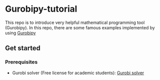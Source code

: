 # Gurobipy-tutorial
This repo is to introduce very helpful mathematical programming tool (Gurobipy). In this repo, there are some famous examples implemented by using [Gurobipy](https://pypi.org/project/gurobipy/)

## Get started
### Prerequisites
- Gurobi solver (Free license for academic students): [Gurobi solver](https://www.gurobi.com/academia/academic-program-and-licenses/)
